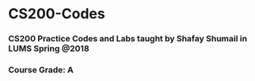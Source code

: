 # CS200-Codes
### CS200 Practice Codes and Labs taught by Shafay Shumail in LUMS Spring @2018
### Course Grade: A
